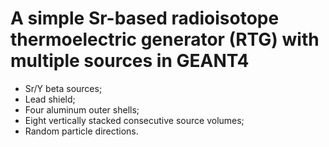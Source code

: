 # A simple Sr-based radioisotope thermoelectric generator (RTG) with multiple sources in GEANT4
* Sr/Y beta sources;
* Lead shield;
* Four aluminum outer shells;
* Eight vertically stacked consecutive source volumes;
* Random particle directions.
